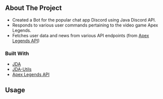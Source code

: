 <!-- ABOUT THE PROJECT -->
## About The Project

* Created a Bot for the popular chat app Discord using Java Discord API.
* Responds to various user commands pertaining to the video game Apex Legends.
* Fetches user data and news from various API endpoints (from [Apex Legends API](https://apexlegendsapi.com/))


### Built With

* [JDA](https://github.com/DV8FromTheWorld/JDA)
* [JDA-Utils](https://github.com/JDA-Applications/JDA-Utilities)
* [Apex Legends API](https://apexlegendsapi.com/)

## Usage






